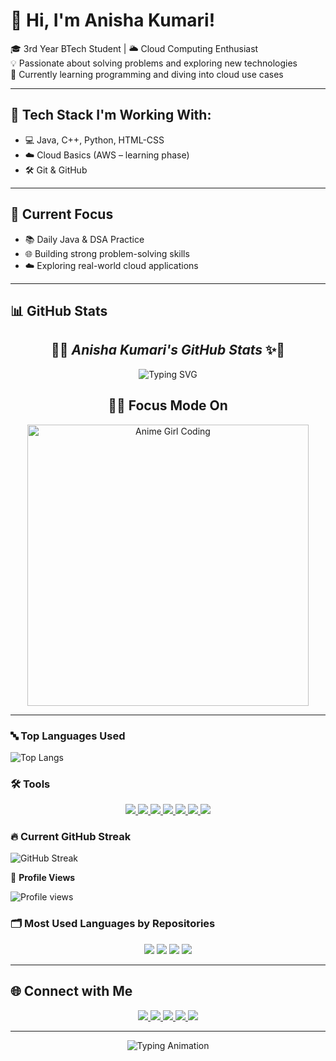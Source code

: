 # 💫 Hi, I'm Anisha Kumari!  

🎓 3rd Year BTech Student | 🌥️ Cloud Computing Enthusiast  
💡 Passionate about solving problems and exploring new technologies  
🚀 Currently learning programming and diving into cloud use cases  

---

## 🔧 Tech Stack I'm Working With:
- 💻 Java, C++, Python, HTML-CSS  
- ☁️ Cloud Basics (AWS – learning phase)  
- 🛠️ Git & GitHub  

---

## 📌 Current Focus
- 📚 Daily Java & DSA Practice  
- 🌐 Building strong problem-solving skills  
- ☁️ Exploring real-world cloud applications  

---

## 📊 GitHub Stats  

<h2 align="center">🌟✨ <i>Anisha Kumari's GitHub Stats</i> ✨🌟</h2>  

<p align="center">
  <img src="https://readme-typing-svg.demolab.com?font=Georgia&size=24&duration=3500&pause=1000&color=F49AC2&center=true&vCenter=true&width=600&lines=Hi+%F0%9F%91%8B+I'm+Anisha+Kumari!;B.Tech+CS+Student+%7C+Cloud+Explorer+%E2%98%81%EF%B8%8F;Java+Lover+%7C+Code+%26+Coffee+%E2%98%95%EF%B8%8F;Building+Projects+with+Purpose+%F0%9F%92%BC" alt="Typing SVG" />
</p>  

<h2 align="center">👩‍💻 Focus Mode On</h2>  
<p align="center">
  <img src="https://media.giphy.com/media/RbDKaczqWovIugyJmW/giphy.gif" width="450" alt="Anime Girl Coding">
</p>  

---

### 🔤 Top Languages Used
![Top Langs](https://github-readme-stats.vercel.app/api/top-langs/?username=anishasuman&layout=compact&langs_count=6&theme=radical)


### 🛠 Tools
<p align="center">
  <a href="https://aws.amazon.com/" target="_blank">
    <img src="https://skillicons.dev/icons?i=aws" />
  </a>
  <a href="https://www.docker.com/" target="_blank">
    <img src="https://skillicons.dev/icons?i=docker" />
  </a>
  <a href="https://kubernetes.io/" target="_blank">
    <img src="https://skillicons.dev/icons?i=kubernetes" />
  </a>
  <a href="https://www.linux.org/" target="_blank">
    <img src="https://skillicons.dev/icons?i=linux" />
  </a>
  <a href="https://git-scm.com/" target="_blank">
    <img src="https://skillicons.dev/icons?i=git" />
  </a>
  <a href="https://code.visualstudio.com/" target="_blank">
    <img src="https://skillicons.dev/icons?i=vscode" />
  </a>
  <a href="https://www.mysql.com/" target="_blank">
    <img src="https://skillicons.dev/icons?i=mysql" />
  </a>
</p>



### 🔥 Current GitHub Streak
  
![GitHub Streak](https://github-readme-streak-stats.herokuapp.com/?user=anishasuman&theme=radical)

👀 **Profile Views**

![Profile views](https://komarev.com/ghpvc/?username=anishasuman&label=Profile%20views&color=0e75b6&style=flat)


### 🗂️ Most Used Languages by Repositories
<p align="center">
  <img src="https://img.shields.io/badge/Java-ED8B00?style=for-the-badge&logo=java&logoColor=white"/>
  <img src="https://img.shields.io/badge/Python-3776AB?style=for-the-badge&logo=python&logoColor=white"/>
  <img src="https://img.shields.io/badge/HTML5-E34F26?style=for-the-badge&logo=html5&logoColor=white"/>
  <img src="https://img.shields.io/badge/CSS3-1572B6?style=for-the-badge&logo=css3&logoColor=white"/>
 </p>


---

## 🌐 Connect with Me  

<p align="center">
  <!-- LinkedIn -->
  <a href="https://www.linkedin.com/in/anisha-kumari-68522426a/" target="_blank">
    <img src="https://img.shields.io/badge/LinkedIn-0A66C2?style=for-the-badge&logo=linkedin&logoColor=white" />
  </a>
  <!-- HackerRank -->
  <a href="https://www.hackerrank.com/profile/anisha77suman191" target="_blank">
    <img src="https://img.shields.io/badge/HackerRank-2EC866?style=for-the-badge&logo=hackerrank&logoColor=white" />
  </a>
  <!-- CodeChef -->
  <a href="https://www.codechef.com/users/anisha_23" target="_blank">
    <img src="https://img.shields.io/badge/CodeChef-5B4638?style=for-the-badge&logo=codechef&logoColor=white" />
  </a>
  <!-- LeetCode -->
  <a href="https://leetcode.com/u/anisha77suman1980/" target="_blank">
    <img src="https://img.shields.io/badge/LeetCode-FFA116?style=for-the-badge&logo=leetcode&logoColor=black" />
  </a>
  <!-- Email -->
  <a href="mailto:anisha77suman1980@gmail.com">
    <img src="https://img.shields.io/badge/Email-D14836?style=for-the-badge&logo=gmail&logoColor=white" />
  </a>
</p>

---

<p align="center">
  <img src="https://readme-typing-svg.herokuapp.com?font=Fira+Code&pause=1000&center=true&vCenter=true&width=600&lines=Let's+Connect+and+Grow+Together!;Follow+my+LeetCode+%26+DSA+Journey+🚀;Always+Open+for+Collaboration+🤝" alt="Typing Animation" />
</p>
